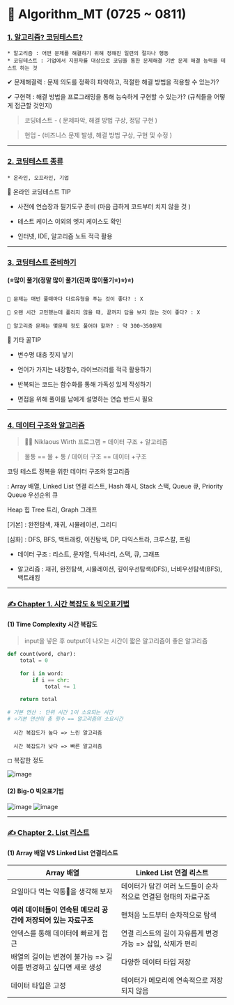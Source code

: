 # 🏹 Algorithm_MT (0725 ~ 0811)

### [1. 알고리즘? 코딩테스트?](https://github.com/oiosu/Algorithm_MT/blob/main/%EC%95%8C%EA%B3%A0%EB%A6%AC%EC%A6%98_%EA%B0%9C%EB%85%90/%EC%95%8C%EA%B3%A0%EB%A6%AC%EC%A6%98%201DAY.md)
    * 알고리즘 : 어떤 문제를 해결하기 위해 정해진 일련의 절차나 행동
    * 코딩테스트 : 기업에서 지원자를 대상으로 코딩을 통한 문제해결 기반 문제 해결 능력을 테스트 하는 것

✔ 문제해결력 : 문제 의도를 정확히 파악하고, 적절한 해결 방법을 적용할 수 있는가?

✔ 구현력 : 해결 방법을 프로그래밍을 통해 능숙하게 구현할 수 있는가? (규칙들을 어떻게 접근할 것인지)

> 코딩테스트 - ( 문제파악, 해결 방법 구상, 정답 구현 )


> 현업 - (비즈니스 문제 발생, 해결 방법 구상, 구현 및 수정 )

---

### [2. 코딩테스트 종류](https://github.com/oiosu/Algorithm_MT/blob/main/%EC%95%8C%EA%B3%A0%EB%A6%AC%EC%A6%98_%EA%B0%9C%EB%85%90/%EC%95%8C%EA%B3%A0%EB%A6%AC%EC%A6%98%201DAY.md)
    * 온라인, 오프라인, 기업
    
📢 온라인 코딩테스트 TIP

- 사전에 연습장과 필기도구 준비 (마음 급하게 코드부터 치지 않을 것 )

- 테스트 케이스 이외의 엣지 케이스도 확인

- 인터넷, IDE, 알고리즘 노트 적극 활용

---

### [3. 코딩테스트 준비하기](https://github.com/oiosu/Algorithm_MT/blob/main/%EC%95%8C%EA%B3%A0%EB%A6%AC%EC%A6%98_%EA%B0%9C%EB%85%90/%EC%95%8C%EA%B3%A0%EB%A6%AC%EC%A6%98%201DAY.md)

#### (⭐많이 풀기(정말 많이 풀기(진짜 많이풀기⭐)⭐)⭐)

    🤔 문제는 매번 풀때마다 다르유형을 푸는 것이 좋다? : X
    
    🤔 오랜 시간 고민했는데 풀리지 않을 때, 끝까지 답을 보지 않는 것이 좋다? : X

    🤔 알고리즘 문제는 몇문제 정도 풀어야 할까? : 약 300~350문제



📢 기타 꿀TIP

- 변수명 대충 짓지 낳기

- 언어가 가지는 내장함수, 라이브러리를 적극 활용하기

- 반복되는 코드는 함수화를 통해 가독성 있게 작성하기

- 면접을 위해 풀이를 남에게 설명하는 연습 반드시 필요

---

### [4. 데이터 구조와 알고리즘](https://github.com/oiosu/Algorithm_MT/blob/main/%EC%95%8C%EA%B3%A0%EB%A6%AC%EC%A6%98_%EA%B0%9C%EB%85%90/%EC%95%8C%EA%B3%A0%EB%A6%AC%EC%A6%98%201DAY.md)

> 👩‍🔬 Niklaous Wirth 프로그램 = 데이터 구조 + 알고리즘

> 물통 == 물 + 통 / 데이터 구조 == 데이터 +구조

코딩 테스트 정복을 위한 데이터 구조와 알고리즘

: Array 배열, Linked List 연결 리스트, Hash 해시, Stack 스택, Queue 큐, Priority Queue 우선순위 큐

Heap 힙 Tree 트리, Graph 그래프

[기본] : 완전탐색, 재귀, 시뮬레이션, 그리디

[심화] : DFS, BFS, 백트래킹, 이진탐색, DP, 다익스트라, 크루스칼, 프림

- 데이터 구조
: 리스트, 문자열, 딕셔너리, 스택, 큐, 그래프

- 알고리즘
: 재귀, 완전탐색, 시뮬레이션, 깊이우선탐색(DFS), 너비우선탐색(BFS), 백트래킹

---

### [✍ Chapter 1. 시간 복잡도 & 빅오표기법](https://github.com/oiosu/Algorithm_MT/blob/main/%EC%95%8C%EA%B3%A0%EB%A6%AC%EC%A6%98_%EA%B0%9C%EB%85%90/%EC%95%8C%EA%B3%A0%EB%A6%AC%EC%A6%98%202DAY.md) 

#### (1) Time Complexity 시간 복잡도 

> input을 넣은 후 output이 나오는 시간이 짧은 알고리즘이 좋은 알고리즘 

```python
def count(word, char):
	total = 0 
	
	for i in word:
		if i == chr:
			total += 1
			
	return total 
	
# 기본 연산 : 단위 시간 1이 소요되는 시간 
# ⭐기본 연산의 총 횟수 == 알고리즘의 소요시간 
```
      시간 복잡도가 높다 => 느린 알고리즘
   
      시간 복잡도가 낮다 => 빠른 알고리즘
      
      
◻ 복잡한 정도 

![image](https://user-images.githubusercontent.com/99783474/184548337-75a3b6d9-3305-430d-8415-d5f256a0b9f5.png)


#### (2) Big-O 빅오표기법 

![image](https://user-images.githubusercontent.com/99783474/184548423-10cca159-a648-4d40-9cf5-4a8a2c3c43fe.png)
![image](https://user-images.githubusercontent.com/99783474/184548438-c6f8b25e-d29e-412b-a1c6-8889fcfd5eff.png)

---

### [✍ Chapter 2. List 리스트](https://github.com/oiosu/Algorithm_MT/blob/main/%EC%95%8C%EA%B3%A0%EB%A6%AC%EC%A6%98_%EA%B0%9C%EB%85%90/%EC%95%8C%EA%B3%A0%EB%A6%AC%EC%A6%98%202DAY.md) 

#### (1) Array 배열 VS Linked List 연결리스트 

| Array 배열                                                   | Linked List 연결 리스트                                      |
| ------------------------------------------------------------ | ------------------------------------------------------------ |
| 요일마다 먹는 약통💊을 생각해 보자                            | 데이터가 담긴 여러 노드들이 순차적으로 연결된 형태의 자료구조 |
| **여러 데이터들이 연속된 메모리 공간에 저장되어 있는 자료구조** | 맨처음 노드부터 순차적으로 탐색                              |
| 인덱스를 통해 데이터에 빠르게 접근                           | 연결 리스트의 길이 자유롭게 변경 가능 => 삽입, 삭제가 편리   |
| 배열의 길이는 변경이 불가능 => 길이를 변경하고 싶다면 새로 생성 | 다양한 데이터 타입 저장                                      |
| 데이터 타입은 고정                                           | 데이터가 메모리에 연속적으로 저장되지 않음                   |

